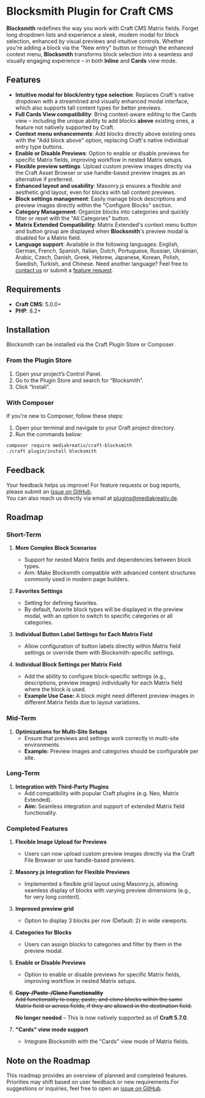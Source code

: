 # Blocksmith Plugin for Craft CMS

**Blocksmith** redefines the way you work with Craft CMS Matrix fields. Forget long dropdown lists and experience a sleek, modern modal for block selection, enhanced by visual previews and intuitive controls. Whether you're adding a block via the "New entry" button or through the enhanced context menu, **Blocksmith** transforms block selection into a seamless and visually engaging experience – in both **Inline** and **Cards** view mode.

## Features

- **Intuitive modal for block/entry type selection**: Replaces Craft's native dropdown with a streamlined and visually enhanced modal interface, which also supports tall content types for better previews.
- **Full Cards View compatibility**: Bring context-aware editing to the Cards view – including the unique ability to add blocks **above** existing ones, a feature not natively supported by Craft.
- **Context menu enhancements**: Add blocks directly above existing ones with the "Add block above" option, replacing Craft's native individual entry type buttons.
- **Enable or Disable Previews**: Option to enable or disable previews for specific Matrix fields, improving workflow in nested Matrix setups.
- **Flexible preview settings**: Upload custom preview images directly via the Craft Asset Browser or use handle-based preview images as an alternative if preferred.
- **Enhanced layout and usability**: Masonry.js ensures a flexible and aesthetic grid layout, even for blocks with tall content previews.
- **Block settings management**: Easily manage block descriptions and preview images directly within the "Configure Blocks" section.
- **Category Management**: Organize blocks into categories and quickly filter or reset with the "All Categories" button.
- **Matrix Extended Compatibility**: Matrix Extended's context menu button and button group are displayed when **Blocksmith**'s preview modal is disabled for a Matrix field.
- **Language support**: Available in the following languages: English, German, French, Spanish, Italian, Dutch, Portuguese, Russian, Ukrainian, Arabic, Czech, Danish, Greek, Hebrew, Japanese, Korean, Polish, Swedish, Turkish, and Chinese. Need another language? Feel free to [contact us](mailto:plugins@mediakreativ.de) or submit a [feature request](https://github.com/mediakreativ/craft-blocksmith/issues).

## Requirements

- **Craft CMS**: 5.0.0+
- **PHP**: 8.2+

## Installation

Blocksmith can be installed via the Craft Plugin Store or Composer.

### From the Plugin Store

1. Open your project’s Control Panel.
2. Go to the Plugin Store and search for “Blocksmith”.
3. Click “Install”.

### With Composer

If you're new to Composer, follow these steps:

1. Open your terminal and navigate to your Craft project directory.
2. Run the commands below:

```bash
composer require mediakreativ/craft-blocksmith
./craft plugin/install blocksmith
```

## Feedback

Your feedback helps us improve! For feature requests or bug reports, please submit an [issue on GitHub](https://github.com/mediakreativ/craft-blocksmith/issues).  
You can also reach us directly via email at [plugins@mediakreativ.de](mailto:plugins@mediakreativ.de).

## Roadmap

### Short-Term

1. **More Complex Block Scenarios**

   - Support for nested Matrix fields and dependencies between block types.
   - Aim: Make Blocksmith compatible with advanced content structures commonly used in modern page builders.

2. **Favorites Settings**

   - Setting for defining favorites.
   - By default, favorite block types will be displayed in the preview modal, with an option to switch to specific categories or all categories.

3. **Individual Button Label Settings for Each Matrix Field**

   - Allow configuration of button labels directly within Matrix field settings or override them with Blocksmith-specific settings.

4. **Individual Block Settings per Matrix Field**
   - Add the ability to configure block-specific settings (e.g., descriptions, preview images) individually for each Matrix field where the block is used.
   - **Example Use Case:** A block might need different preview images in different Matrix fields due to layout variations.

### Mid-Term

1. **Optimizations for Multi-Site Setups**
   - Ensure that previews and settings work correctly in multi-site environments.
   - **Example:** Preview images and categories should be configurable per site.

### Long-Term

1. **Integration with Third-Party Plugins**
   - Add compatibility with popular Craft plugins (e.g. Neo, Matrix Extended).
   - **Aim:** Seamless integration and support of extended Matrix field functionality.

### Completed Features

1. **Flexible Image Upload for Previews**

   - Users can now upload custom preview images directly via the Craft File Browser or use handle-based previews.

2. **Masonry.js Integration for Flexible Previews**

   - Implemented a flexible grid layout using Masonry.js, allowing seamless display of blocks with varying preview dimensions (e.g., for very long content).

3. **Improved preview grid**

   - Option to display 3 blocks per row (Default: 2) in wide viewports.

4. **Categories for Blocks**

   - Users can assign blocks to categories and filter by them in the preview modal.

5. **Enable or Disable Previews**

   - Option to enable or disable previews for specific Matrix fields, improving workflow in nested Matrix setups.

6. ~~**Copy-/Paste-/Clone Functionality**~~  
   ~~Add functionality to copy, paste, and clone blocks within the same Matrix field or across fields, if they are allowed in the destination field.~~

   **No longer needed** – This is now natively supported as of **Craft 5.7.0**.

7. **"Cards" view mode support**
   - Integrate Blocksmith with the "Cards" view mode of Matrix fields.

## Note on the Roadmap

This roadmap provides an overview of planned and completed features. Priorities may shift based on user feedback or new requirements.For suggestions or inquiries, feel free to open an [issue on GitHub](https://github.com/mediakreativ/craft-blocksmith/issues).
